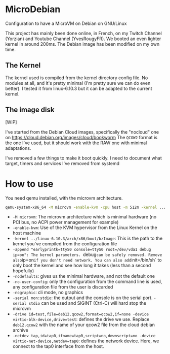# MicroDebian
Configuration to have a MicroVM on Debian on GNU/Linux

This project has mainly been done online, in French, on my Twitch Channel (Yorzian) and Youtube Channel (YvesRougyFR). We booted an even lighter kernel in around 200ms. The Debian image has been modified on my own time.

## The Kernel

The kernel used is compiled from the kernel directory config file. No modules at all, and it's pretty minimal (I'm pretty sure we can do even better).
I tested it from linux-6.10.3 but it can be adapted to the current kernel.

## The image disk

[WIP]

I've started from the Debian Cloud images, specifically the "nocloud" one on https://cloud.debian.org/images/cloud/bookworm 
The `QCOW2` format is the one I've used, but it should work with the RAW one with minimal adaptations.

I've removed a few things to make it boot quickly. I need to document what target, timers and services I've removed from systemd

# How to use

You need qemu installed, with the microvm architecture. 

```bash
qemu-system-x86_64 -M microvm -enable-kvm -cpu host -m 512m -kernel ../linux-6.10.3/arch/x86/boot/bzImage  -append "earlyprintk=ttyS0 console=ttyS0 root=/dev/vda1 debug  ip=on" -nodefaults -no-user-config -nographic -serial mon:stdio -drive id=test,file=deb12.qcow2,format=qcow2,if=none -device virtio-blk-device,drive=test -netdev tap,id=tap0,ifname=tap0,script=no,downscript=no -device virtio-net-device,netdev=tap0 # ip=172.16.34.2:::255.255.255.0:micro1 #-netdev tap,id=tap0,script=no,downscript=no    -device virtio-net-device,netdev=tap0
```

- `-M microvm`: The microvm architecture which is minimal hardware (no PCI bus, no ACPI power management for example)
- `-enable-kvm`: Use of the KVM hypervisor from the Linux Kernel on the host machine
- `-kernel ../linux-6.10.3/arch/x86/boot/bzImage`: This is the path to the kernel you've compiled from the configuration file
- `-append "earlyprintk=ttyS0 console=ttyS0 root=/dev/vda1 debug  ip=on": The kernel parameters. `debug` can be safely removed. Remove also `ip=on` if you don't need network. You can also add `init=/bin/sh` to only boot the kernel and see how long it takes (less than a second hopefully)
- `-nodefaults`: gives us the minimal hardware, and not the default one
- `-no-user-config`: only the configuration from the command line is used, any configuration file from the user is discarded
- `-nographic`: cli mode, no graphics
- `-serial mon:stdio`: the output and the console is on the serial port. `-serial stdio` can be used and SIGINT (Ctrl-C) will hard stop the microvm
- `-drive id=test,file=deb12.qcow2,format=qcow2,if=none -device virtio-blk-device,drive=test`: defines the drive we use. Replace `deb12.qcow2` with the name of your qcow2 file from the cloud debian archive
- `-netdev tap,id=tap0,ifname=tap0,script=no,downscript=no -device virtio-net-device,netdev=tap0`: defines the network device. Here, we connect to the tap0 interface from the host.

